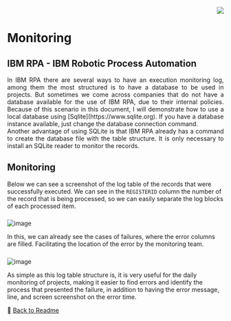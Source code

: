 <p align="right">
   <img src="http://img.shields.io/static/v1?label=STATUS&message=UNDER%20DEVELOPMENT&color=RED&style=for-the-badge"/>
 <!--  <img src="http://img.shields.io/static/v1?label=STATUS&message=CONCLUIDO&color=GREEN&style=for-the-badge"/>-->
</p>

# Monitoring

	
<h2>IBM RPA - IBM Robotic Process Automation</h2> 

<p align="justify">
   	In IBM RPA there are several ways to have an execution monitoring log, among them the most structured is to have a database to be used in projects. But sometimes we come across companies that do not have a database available for the use of IBM RPA, due to their internal policies. Because of this scenario in this document, I will demonstrate how to use a local database using [Sqlite](https://www.sqlite.org). If you have a database instance available, just change the database connection command. <br />
	Another advantage of using SQLite is that IBM RPA already has a command to create the database file with the table structure. It is only necessary to install an SQLite reader to monitor the records.
</p>

## Monitoring

Below we can see a screenshot of the log table of the records that were successfully executed. We can see in the `REGISTERID` column the number of the record that is being processed, so we can easily separate the log blocks of each processed item.
	
<h5><completed></h5>

![image](https://user-images.githubusercontent.com/46223364/197344997-38cf2d4b-d54c-49e3-9cbe-f22f91fbb342.png)

In this, we can already see the cases of failures, where the error columns are filled. Facilitating the location of the error by the monitoring team.
	
<h5><failed></h5>
	
![image](https://user-images.githubusercontent.com/46223364/197345234-a5b97305-078f-4aeb-b623-ba4d4fbbcb8c.png)

As simple as this log table structure is, it is very useful for the daily monitoring of projects, making it easier to find errors and identify the process that presented the failure, in addition to having the error message, line, and screen screenshot on the error time.	

	
:small_blue_diamond: [Back to Readme](https://github.com/angeloalves88/IBM-RPA-Script-Template/blob/main/README.md)
	
	
